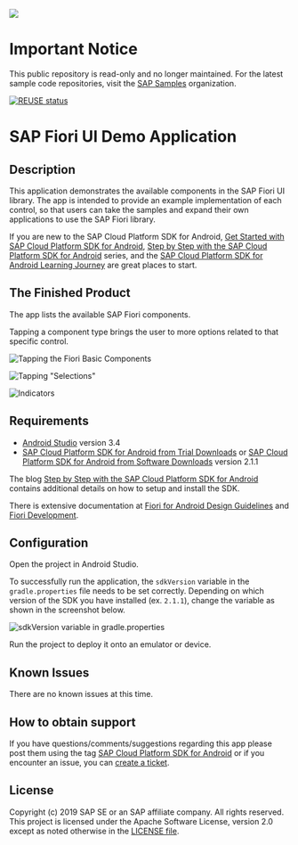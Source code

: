 ![](https://img.shields.io/badge/STATUS-NOT%20CURRENTLY%20MAINTAINED-red.svg?longCache=true&style=flat)

# Important Notice
This public repository is read-only and no longer maintained. For the latest sample code repositories, visit the [SAP Samples](https://github.com/SAP-samples) organization.

[![REUSE status](https://api.reuse.software/badge/github.com/SAP-samples/cloud-sdk-android-fiori-ui-components)](https://api.reuse.software/info/github.com/SAP-samples/cloud-sdk-android-fiori-ui-components)

# SAP Fiori UI Demo Application

## Description

This application demonstrates the available components in the SAP Fiori UI library. The app is intended to provide an example implementation of each control, so that users can take the samples and expand their own applications to use the SAP Fiori library.

If you are new to the SAP Cloud Platform SDK for Android, [Get Started with SAP Cloud Platform SDK for Android](https://developers.sap.com/mission.sdk-android-get-started.html), [Step by Step with the SAP Cloud Platform SDK for Android](https://blogs.sap.com/2018/10/15/step-by-step-with-the-sap-cloud-platform-sdk-for-android-part-1/) series, and the [SAP Cloud Platform SDK for Android Learning Journey](https://help.sap.com/doc/221f8f84afef43d29ad37ef2af0c4adf/HP_2.0/en-US/747d6d2ea0534ba99612920c7402631a.html) are great places to start.


## The Finished Product

The app lists the available SAP Fiori components.

Tapping a component type brings the user to more options related to that specific control.

![Tapping the Fiori Basic Components](images/basic-components-tap.png)

![Tapping "Selections"](images/selections-tap.png)

![Indicators](images/indicators.png)

## Requirements

* [Android Studio](https://developer.android.com/studio/index.html) version 3.4
* [SAP Cloud Platform SDK for Android from Trial Downloads](https://www.sap.com/developer/trials-downloads/additional-downloads/sap-cloud-platform-sdk-for-android-15508.html) or [SAP Cloud Platform SDK for Android from Software Downloads](https://launchpad.support.sap.com/#/softwarecenter/template/products/_APP=00200682500000001943&_EVENT=NEXT&HEADER=Y&FUNCTIONBAR=Y&EVENT=TREE&NE=NAVIGATE&ENR=73555000100800001281&V=MAINT&TA=ACTUAL/SAP%20CP%20SDK%20FOR%20AND) version 2.1.1

The blog [Step by Step with the SAP Cloud Platform SDK for Android](https://blogs.sap.com/2018/10/15/step-by-step-with-the-sap-cloud-platform-sdk-for-android-part-1/) contains additional details on how to setup and install the SDK.

There is extensive documentation at [Fiori for Android Design Guidelines](https://experience.sap.com/fiori-design-android/explore/) and [Fiori Development](https://help.sap.com/doc/c2d571df73104f72b9f1b73e06c5609a/Latest/en-US/docs/fioriui/fiori_ui_overview.html).

## Configuration

Open the project in Android Studio.

To successfully run the application, the `sdkVersion` variable in the `gradle.properties` file needs to be set correctly. Depending on which version of the SDK you have installed (ex. `2.1.1`), change the variable as shown in the screenshot below.

![sdkVersion variable in gradle.properties](images/sdk-version-gradle-property.png)

Run the project to deploy it onto an emulator or device.

## Known Issues

There are no known issues at this time.

## How to obtain support

If you have questions/comments/suggestions regarding this app please
post them using the tag [SAP Cloud Platform SDK for Android](https://answers.sap.com/tags/73555000100800001281) or if you encounter an issue, you can [create a ticket](https://github.com/SAP/cloud-sdk-android-fiori-ui-components/issues/new).

## License

Copyright (c) 2019 SAP SE or an SAP affiliate company. All rights reserved. This project is licensed under the Apache Software License, version 2.0 except as noted otherwise in the  [LICENSE file](/LICENSES/Apache-2.0.txt).
